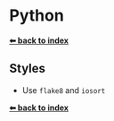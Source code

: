 # Python

**[⬅ back to index](./)**

## Styles

- Use `flake8` and `iosort`

**[⬅ back to index](./)**
